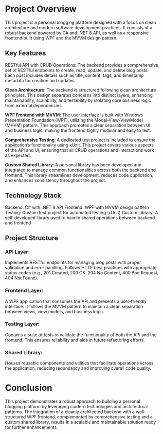 # Project Overview
This project is a personal blogging platform designed with a focus on clean architecture and modern software development practices. 
It consists of a robust backend powered by C# and .NET 8 API, as well as a responsive frontend built using WPF and the MVVM design pattern.

## Key Features
RESTful API with CRUD Operations:
The backend provides a comprehensive set of RESTful endpoints to create, read, update, and delete blog posts. 
Each post includes details such as title, content, tags, and timestamp metadata for creation and updates.

**Clean Architecture**:
The backend is structured following clean architecture principles. 
This design separates concerns into distinct layers, enhancing maintainability, scalability, and testability by isolating core business logic from external dependencies.

**WPF Frontend with MVVM**:
The user interface is built with Windows Presentation Foundation (WPF), utilizing the Model-View-ViewModel (MVVM) pattern. 
This approach promotes a clear separation between UI and business logic, making the frontend highly modular and easy to test.

**Comprehensive Testing**:
A dedicated test project is included to ensure the application’s functionality using xUnit. 
This project covers various aspects of the API and UI, ensuring that all CRUD operations and interactions work as expected.

**Custom Shared Library**:
A personal library has been developed and integrated to manage common functionalities across both the backend and frontend. 
This library streamlines development, reduces code duplication, and enhances consistency throughout the project.

## Technology Stack
Backend: C# with .NET 8 API
Frontend: WPF with MVVM design pattern
Testing: Custom test project for automated testing (xUnit)
Custom Library: A self-developed library used to handle shared operations between backend and frontend

## Project Structure
### API Layer:
Implements RESTful endpoints for managing blog posts with proper validation and error handling. 
Follows HTTP best practices with appropriate status codes (e.g., 201 Created, 200 OK, 204 No Content, 400 Bad Request, 404 Not Found).

### Frontend Layer:
A WPF application that consumes the API and presents a user-friendly interface. 
It follows the MVVM pattern to maintain a clean separation between views, view models, and business logic.

### Testing Layer:
Contains a suite of tests to validate the functionality of both the API and the frontend.
This ensures reliability and aids in future refactoring efforts.

### Shared Library:
Houses reusable components and utilities that facilitate operations across the application, reducing redundancy and improving overall code quality.

# Conclusion
This project demonstrates a robust approach to building a personal blogging platform by leveraging modern technologies and architectural patterns. 
The integration of a cleanly architected backend with a well-structured WPF frontend, complemented by comprehensive testing and a custom shared library, 
results in a scalable and maintainable solution ready for further enhancements.
